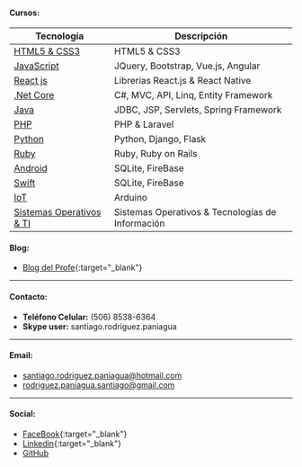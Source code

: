 #### Cursos:

| Tecnología              | Descripción                                    | 
| ----------------------- | ---------------------------------------------- | 
| [HTML5 & CSS3](https://profesantiago.github.io/HTMLCSS) | HTML5 & CSS3 |
| [JavaScript](https://profesantiago.github.io/JavaScript)| JQuery, Bootstrap, Vue.js, Angular |
| [React js](https://profesantiago.github.io/React)       | Librerías React.js & React Native |
| [.Net Core](https://profesantiago.github.io/NetCore)    | C#, MVC, API, Linq, Entity Framework |
| [Java](https://profesantiago.github.io/CursoJava)       | JDBC, JSP, Servlets, Spring Framework     |
| [PHP](https://profesantiago.github.io/PHP)              | PHP & Laravel          |
| [Python](https://profesantiago.github.io/Python)        | Python, Django, Flask  |
| [Ruby](https://profesantiago.github.io/Ruby)            | Ruby, Ruby on Rails    |
| [Android](https://profesantiago.github.io/Android)      | SQLite, FireBase       |
| [Swift](https://profesantiago.github.io/Swift)          | SQLite, FireBase       |
| [IoT](https://profesantiago.github.io/IoT)              | Arduino                |
| [Sistemas Operativos & TI](https://profesantiago.github.io/TI-OS)| Sistemas Operativos & Tecnologías de Información      |  


#### Blog:
- [Blog del Profe](https://elprofesantiago.blogspot.com/){:target="_blank"} 

------------
####  Contacto:
- **Teléfono Celular:** (506) 8538-6364
- **Skype user:** santiago.rodriguez.paniagua

------------
#### Email:
- santiago.rodriguez.paniagua@hotmail.com
- rodriguez.paniagua.santiago@gmail.com

------------
#### Social: 
- [FaceBook](https://www.facebook.com/santiago.rodriguez.paniagua){:target="_blank"}
- [Linkedin](https://www.linkedin.com/in/santiago-rodriguez-paniagua/){:target="_blank"}
- [GitHub](https://github.com/ProfeSantiago)
